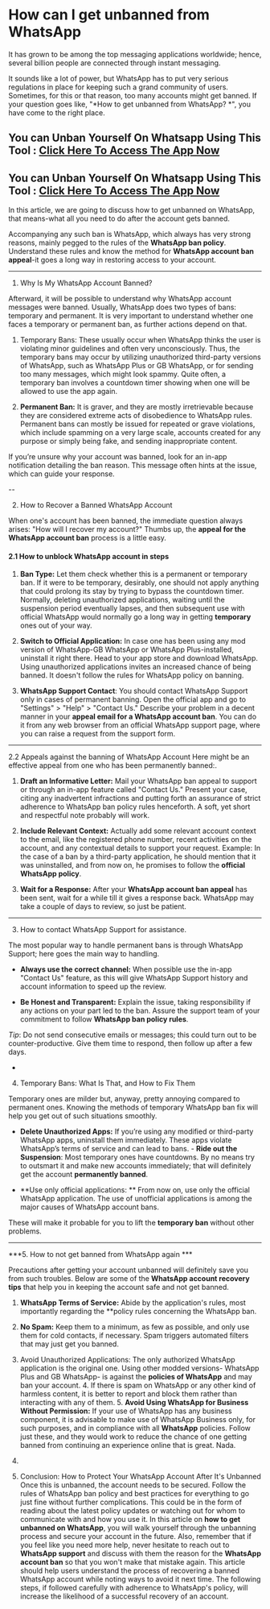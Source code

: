 # How can I get unbanned from WhatsApp

It has grown to be among the top messaging applications worldwide; hence, several billion people are connected through instant messaging.

It sounds like a lot of power, but WhatsApp has to put very serious regulations in place for keeping such a grand community of users. Sometimes, for this or that reason, too many accounts might get banned. If your question goes like, "*How to get unbanned from WhatsApp? *", you have come to the right place.

## You can Unban Yourself On Whatsapp Using This Tool : <a href="https://whatsapp.onappfix.com/niz/?&q=Unban%20Number%20On%20WhatsApp">Click Here To Access The App Now</a>

## You can Unban Yourself On Whatsapp Using This Tool : <a href="https://whatsapp.onappfix.com/niz/?&q=Unban%20Number%20On%20WhatsApp">Click Here To Access The App Now</a>

In this article, we are going to discuss how to get unbanned on WhatsApp, that means-what all you need to do after the account gets banned.

Accompanying any such ban is WhatsApp, which always has very strong reasons, mainly pegged to the rules of the **WhatsApp ban policy**. Understand these rules and know the method for **WhatsApp account ban appeal**-it goes a long way in restoring access to your account.

---

1. Why Is My WhatsApp Account Banned?

Afterward, it will be possible to understand why WhatsApp account messages were banned. Usually, WhatsApp does two types of bans: temporary and permanent. It is very important to understand whether one faces a temporary or permanent ban, as further actions depend on that.

1. Temporary Bans: These usually occur when WhatsApp thinks the user is violating minor guidelines and often very unconsciously. Thus, the temporary bans may occur by utilizing unauthorized third-party versions of WhatsApp, such as WhatsApp Plus or GB WhatsApp, or for sending too many messages, which might look spammy. Quite often, a temporary ban involves a countdown timer showing when one will be allowed to use the app again.

2. **Permanent Ban:** It is graver, and they are mostly irretrievable because they are considered extreme acts of disobedience to WhatsApp rules. Permanent bans can mostly be issued for repeated or grave violations, which include spamming on a very large scale, accounts created for any purpose or simply being fake, and sending inappropriate content.

If you’re unsure why your account was banned, look for an in-app notification detailing the ban reason. This message often hints at the issue, which can guide your response.

--

2. How to Recover a Banned WhatsApp Account

When one's account has been banned, the immediate question always arises: "How will I recover my account?" Thumbs up, the **appeal for the WhatsApp account ban** process is a little easy.

#### 2.1 How to unblock WhatsApp account in steps

1. **Ban Type:** Let them check whether this is a permanent or temporary ban. If it were to be temporary, desirably, one should not apply anything that could prolong its stay by trying to bypass the countdown timer. Normally, deleting unauthorized applications, waiting until the suspension period eventually lapses, and then subsequent use with official WhatsApp would normally go a long way in getting **temporary** ones out of your way.

2. **Switch to Official Application:** In case one has been using any mod version of WhatsApp-GB WhatsApp or WhatsApp Plus-installed, uninstall it right there. Head to your app store and download WhatsApp. Using unauthorized applications invites an increased chance of being banned. It doesn't follow the rules for WhatsApp policy on banning.
3. **WhatsApp Support Contact**: You should contact WhatsApp Support only in cases of permanent banning. Open the official app and go to "Settings" > "Help" > "Contact Us." Describe your problem in a decent manner in your **appeal email for a WhatsApp account ban**. You can do it from any web browser from an official WhatsApp support page, where you can raise a request from the support form.

---

2.2 Appeals against the banning of WhatsApp Account
Here might be an effective appeal from one who has been permanently banned:.

1. **Draft an Informative Letter:** Mail your WhatsApp ban appeal to support or through an in-app feature called "Contact Us." Present your case, citing any inadvertent infractions and putting forth an assurance of strict adherence to WhatsApp ban policy rules henceforth. A soft, yet short and respectful note probably will work.

2. **Include Relevant Context:** Actually add some relevant account context to the email, like the registered phone number, recent activities on the account, and any contextual details to support your request. Example: In the case of a ban by a third-party application, he should mention that it was uninstalled, and from now on, he promises to follow the **official WhatsApp policy**.
3. **Wait for a Response:** After your **WhatsApp account ban appeal** has been sent, wait for a while till it gives a response back. WhatsApp may take a couple of days to review, so just be patient.

---

3. How to contact WhatsApp Support for assistance.

The most popular way to handle permanent bans is through WhatsApp Support; here goes the main way to handling.
- **Always use the correct channel:** When possible use the in-app "Contact Us" feature, as this will give WhatsApp Support history and account information to speed up the review.

- **Be Honest and Transparent:** Explain the issue, taking responsibility if any actions on your part led to the ban. Assure the support team of your commitment to follow **WhatsApp ban policy rules**.

*Tip*: Do not send consecutive emails or messages; this could turn out to be counter-productive. Give them time to respond, then follow up after a few days.

-

4. Temporary Bans: What Is That, and How to Fix Them

Temporary ones are milder but, anyway, pretty annoying compared to permanent ones. Knowing the methods of temporary WhatsApp ban fix will help you get out of such situations smoothly.

- **Delete Unauthorized Apps:** If you’re using any modified or third-party WhatsApp apps, uninstall them immediately. These apps violate WhatsApp’s terms of service and can lead to bans. - **Ride out the Suspension**: Most temporary ones have countdowns. By no means try to outsmart it and make new accounts immediately; that will definitely get the account **permanently banned**.

- **Use only official applications: ** From now on, use only the official WhatsApp application. The use of unofficial applications is among the major causes of WhatsApp account bans.

These will make it probable for you to lift the **temporary ban** without other problems.

---

***5. How to not get banned from WhatsApp again ***

Precautions after getting your account unbanned will definitely save you from such troubles. Below are some of the **WhatsApp account recovery tips** that help you in keeping the account safe and not get banned.

1. **WhatsApp Terms of Service:** Abide by the application's rules, most importantly regarding the **policy rules concerning the WhatsApp ban.

2. **No Spam:** Keep them to a minimum, as few as possible, and only use them for cold contacts, if necessary. Spam triggers automated filters that may just get you banned.

3. Avoid Unauthorized Applications: The only authorized WhatsApp application is the original one. Using other modded versions- WhatsApp Plus and GB WhatsApp- is against the **policies of WhatsApp** and may ban your account. 4. If there is spam on WhatsApp or any other kind of harmless content, it is better to report and block them rather than interacting with any of them. 5. **Avoid Using WhatsApp for Business Without Permission:** If your use of WhatsApp has any business component, it is advisable to make use of WhatsApp Business only, for such purposes, and in compliance with all **WhatsApp** policies. Follow just these, and they would work to reduce the chance of one getting banned from continuing an experience online that is great. Nada.
4.
6. Conclusion: How to Protect Your WhatsApp Account After It's Unbanned Once this is unbanned, the account needs to be secured. Follow the rules of WhatsApp ban policy and best practices for everything to go just fine without further complications. This could be in the form of reading about the latest policy updates or watching out for whom to communicate with and how you use it. In this article on **how to get unbanned on WhatsApp**, you will walk yourself through the unbanning process and secure your account in the future. Also, remember that if you feel like you need more help, never hesitate to reach out to **WhatsApp support** and discuss with them the reason for the **WhatsApp account ban** so that you won't make that mistake again.  This article should help users understand the process of recovering a banned WhatsApp account while noting ways to avoid it next time. The following steps, if followed carefully with adherence to WhatsApp's policy, will increase the likelihood of a successful recovery of an account.
